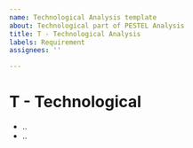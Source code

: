 ```yaml
---
name: Technological Analysis template
about: Technological part of PESTEL Analysis
title: T - Technological Analysis
labels: Requirement
assignees: ''

---
```


# T - Technological

- ..
- ..
